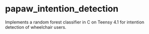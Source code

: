 # papaw_intention_detection
Implements a random forest classifier in C on Teensy 4.1 for intention detection of wheelchair users.
